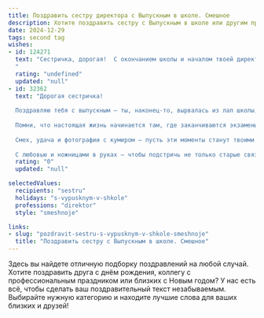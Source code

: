 ```yaml
---
title: Поздравить сестру директора с Выпускным в школе. Смешное
description: Хотите поздравить сестру с Выпускным в школе или другим праздником? Наш ИИ создаст незабываемое поздравление, а вы обязательно выделитесь среди других.  
date: 2024-12-29
tags: second tag
wishes:
- id: 124271
  text: "Сестричка, дорогая!  С окончанием школы и началом твоей директорской карьеры!  Надеюсь, твой \"управленческий опыт\" на школьной вечеринке не ограничится раздачей конфет и улаживанием детских конфликтов.  Пусть теперь подчиненные трепещут перед твоей властью (а не только перед твоим умением готовить вкусный борщ!).  Поздравляю с новым, ответственным и, надеюсь, веселым этапом жизни!
  "
  rating: "undefined"
  updated: "null"
- id: 32362
  text: "Дорогая сестричка!
  
  Поздравляю тебя с выпускным — ты, наконец-то, вырвалась из лап школы, как курочка из десятка яиц! Теперь ты можешь смело заявить: «Я не просто выпускница, я – директор своих собственных мечтаний!»
  
  Помни, что настоящая жизнь начинается там, где заканчиваются экзамены и контрольные – так что расслабься и наслаждайся свободой! Желаю тебе, чтобы твои амбиции взлетели так же высоко, как на уроке физики ты мечтала о том, как сбежать из класса на перемене.
  
  Смех, удача и фотографии с кумиром – пусть эти моменты станут твоими спутниками в новом путешествии. Уверен, что ты покоришь все вершины, а твои шутки и остроумие обязательно сделают мир чуть веселее!
  
  С любовью и ножницами в руках – чтобы подстричь не только старые связи, но и новые возможности! Поздравляю! 🎓✨"
  rating: "0"
  updated: "null"

selectedValues:
  recipients: "sestru"
  holidays: "s-vypusknym-v-shkole"
  professions: "direktor"
  style: "smeshnoje"

links:
- slug: "pozdravit-sestru-s-vypusknym-v-shkole-smeshnoje"
  title: "Поздравить сестру с Выпускным в школе. Смешное"
---
```


Здесь вы найдете отличную подборку поздравлений на любой случай. 
Хотите поздравить друга с днём рождения, коллегу с профессиональным праздником или близких с Новым годом? У нас есть всё, чтобы сделать ваш поздравительный текст незабываемым. Выбирайте нужную категорию и находите лучшие слова для ваших близких и друзей!
